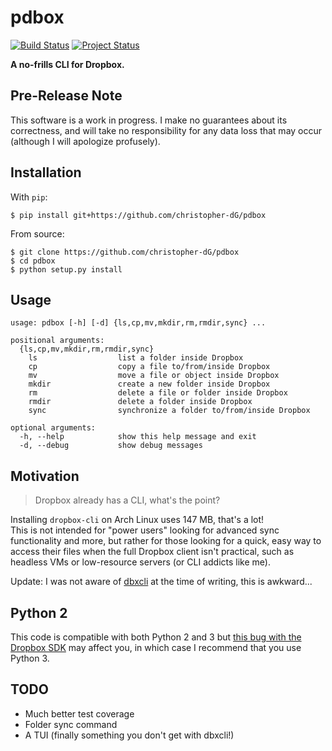 # pdbox

[![Build Status](https://travis-ci.org/christopher-dG/pdbox.svg?branch=master)](https://travis-ci.org/christopher-dG/pdbox)
[![Project Status](http://www.repostatus.org/badges/latest/wip.svg)](http://www.repostatus.org/#wip)

**A no-frills CLI for Dropbox.**

## Pre-Release Note

This software is a work in progress. I make no guarantees about its
correctness, and will take no responsibility for any data loss that may occur
(although I will apologize profusely).

## Installation

With `pip`:

```
$ pip install git+https://github.com/christopher-dG/pdbox
```

From source:

```
$ git clone https://github.com/christopher-dG/pdbox
$ cd pdbox
$ python setup.py install
```

## Usage

```
usage: pdbox [-h] [-d] {ls,cp,mv,mkdir,rm,rmdir,sync} ...

positional arguments:
  {ls,cp,mv,mkdir,rm,rmdir,sync}
    ls                  list a folder inside Dropbox
    cp                  copy a file to/from/inside Dropbox
    mv                  move a file or object inside Dropbox
    mkdir               create a new folder inside Dropbox
    rm                  delete a file or folder inside Dropbox
    rmdir               delete a folder inside Dropbox
    sync                synchronize a folder to/from/inside Dropbox

optional arguments:
  -h, --help            show this help message and exit
  -d, --debug           show debug messages
```

## Motivation

> Dropbox already has a CLI, what's the point?

Installing `dropbox-cli` on Arch Linux uses 147 MB, that's a lot!  
This is not intended for "power users" looking for advanced sync
functionality and more, but rather for those looking for a quick, easy way to
access their files when the full Dropbox client isn't practical, such as
headless VMs or low-resource servers (or CLI addicts like me).

Update: I was not aware of [dbxcli](https://github.com/dropbox/dbxcli) at the
time of writing, this is awkward...

## Python 2

This code is compatible with both Python 2 and 3 but
[this bug with the Dropbox SDK](https://github.com/dropbox/dropbox-sdk-python/issues/85)
may affect you, in which case I recommend that you use Python 3.

## TODO

* Much better test coverage
* Folder sync command
* A TUI (finally something you don't get with dbxcli!)

